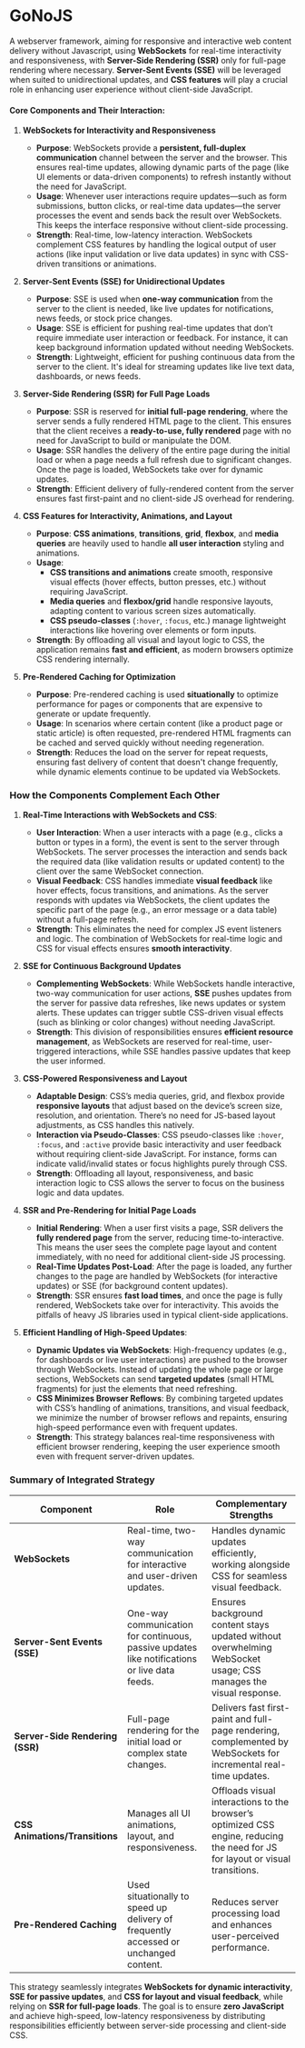 # GoNoJS

A webserver framework, aiming for responsive and interactive web content delivery without Javascript, using **WebSockets** for real-time interactivity and responsiveness, with **Server-Side Rendering (SSR)** only for full-page rendering where necessary. **Server-Sent Events (SSE)** will be leveraged when suited to unidirectional updates, and **CSS features** will play a crucial role in enhancing user experience without client-side JavaScript.

#### Core Components and Their Interaction:
1. **WebSockets for Interactivity and Responsiveness**
   - **Purpose**: WebSockets provide a **persistent, full-duplex communication** channel between the server and the browser. This ensures real-time updates, allowing dynamic parts of the page (like UI elements or data-driven components) to refresh instantly without the need for JavaScript.
   - **Usage**: Whenever user interactions require updates—such as form submissions, button clicks, or real-time data updates—the server processes the event and sends back the result over WebSockets. This keeps the interface responsive without client-side processing.
   - **Strength**: Real-time, low-latency interaction. WebSockets complement CSS features by handling the logical output of user actions (like input validation or live data updates) in sync with CSS-driven transitions or animations.

2. **Server-Sent Events (SSE) for Unidirectional Updates**
   - **Purpose**: SSE is used when **one-way communication** from the server to the client is needed, like live updates for notifications, news feeds, or stock price changes.
   - **Usage**: SSE is efficient for pushing real-time updates that don’t require immediate user interaction or feedback. For instance, it can keep background information updated without needing WebSockets.
   - **Strength**: Lightweight, efficient for pushing continuous data from the server to the client. It's ideal for streaming updates like live text data, dashboards, or news feeds.

3. **Server-Side Rendering (SSR) for Full Page Loads**
   - **Purpose**: SSR is reserved for **initial full-page rendering**, where the server sends a fully rendered HTML page to the client. This ensures that the client receives a **ready-to-use, fully rendered** page with no need for JavaScript to build or manipulate the DOM.
   - **Usage**: SSR handles the delivery of the entire page during the initial load or when a page needs a full refresh due to significant changes. Once the page is loaded, WebSockets take over for dynamic updates.
   - **Strength**: Efficient delivery of fully-rendered content from the server ensures fast first-paint and no client-side JS overhead for rendering.

4. **CSS Features for Interactivity, Animations, and Layout**
   - **Purpose**: **CSS animations**, **transitions**, **grid**, **flexbox**, and **media queries** are heavily used to handle **all user interaction** styling and animations.
   - **Usage**:
     - **CSS transitions and animations** create smooth, responsive visual effects (hover effects, button presses, etc.) without requiring JavaScript.
     - **Media queries** and **flexbox/grid** handle responsive layouts, adapting content to various screen sizes automatically.
     - **CSS pseudo-classes** (`:hover`, `:focus`, etc.) manage lightweight interactions like hovering over elements or form inputs.
   - **Strength**: By offloading all visual and layout logic to CSS, the application remains **fast and efficient**, as modern browsers optimize CSS rendering internally.

5. **Pre-Rendered Caching for Optimization**
   - **Purpose**: Pre-rendered caching is used **situationally** to optimize performance for pages or components that are expensive to generate or update frequently.
   - **Usage**: In scenarios where certain content (like a product page or static article) is often requested, pre-rendered HTML fragments can be cached and served quickly without needing regeneration.
   - **Strength**: Reduces the load on the server for repeat requests, ensuring fast delivery of content that doesn't change frequently, while dynamic elements continue to be updated via WebSockets.

### How the Components Complement Each Other

1. **Real-Time Interactions with WebSockets and CSS**:
   - **User Interaction**: When a user interacts with a page (e.g., clicks a button or types in a form), the event is sent to the server through WebSockets. The server processes the interaction and sends back the required data (like validation results or updated content) to the client over the same WebSocket connection.
   - **Visual Feedback**: CSS handles immediate **visual feedback** like hover effects, focus transitions, and animations. As the server responds with updates via WebSockets, the client updates the specific part of the page (e.g., an error message or a data table) without a full-page refresh.
   - **Strength**: This eliminates the need for complex JS event listeners and logic. The combination of WebSockets for real-time logic and CSS for visual effects ensures **smooth interactivity**.

2. **SSE for Continuous Background Updates**
   - **Complementing WebSockets**: While WebSockets handle interactive, two-way communication for user actions, **SSE** pushes updates from the server for passive data refreshes, like news updates or system alerts. These updates can trigger subtle CSS-driven visual effects (such as blinking or color changes) without needing JavaScript.
   - **Strength**: This division of responsibilities ensures **efficient resource management**, as WebSockets are reserved for real-time, user-triggered interactions, while SSE handles passive updates that keep the user informed.

3. **CSS-Powered Responsiveness and Layout**
   - **Adaptable Design**: CSS’s media queries, grid, and flexbox provide **responsive layouts** that adjust based on the device’s screen size, resolution, and orientation. There’s no need for JS-based layout adjustments, as CSS handles this natively.
   - **Interaction via Pseudo-Classes**: CSS pseudo-classes like `:hover`, `:focus`, and `:active` provide basic interactivity and user feedback without requiring client-side JavaScript. For instance, forms can indicate valid/invalid states or focus highlights purely through CSS.
   - **Strength**: Offloading all layout, responsiveness, and basic interaction logic to CSS allows the server to focus on the business logic and data updates.

4. **SSR and Pre-Rendering for Initial Page Loads**
   - **Initial Rendering**: When a user first visits a page, SSR delivers the **fully rendered page** from the server, reducing time-to-interactive. This means the user sees the complete page layout and content immediately, with no need for additional client-side JS processing.
   - **Real-Time Updates Post-Load**: After the page is loaded, any further changes to the page are handled by WebSockets (for interactive updates) or SSE (for background content updates).
   - **Strength**: SSR ensures **fast load times**, and once the page is fully rendered, WebSockets take over for interactivity. This avoids the pitfalls of heavy JS libraries used in typical client-side applications.

5. **Efficient Handling of High-Speed Updates**:
   - **Dynamic Updates via WebSockets**: High-frequency updates (e.g., for dashboards or live user interactions) are pushed to the browser through WebSockets. Instead of updating the whole page or large sections, WebSockets can send **targeted updates** (small HTML fragments) for just the elements that need refreshing.
   - **CSS Minimizes Browser Reflows**: By combining targeted updates with CSS’s handling of animations, transitions, and visual feedback, we minimize the number of browser reflows and repaints, ensuring high-speed performance even with frequent updates.
   - **Strength**: This strategy balances real-time responsiveness with efficient browser rendering, keeping the user experience smooth even with frequent server-driven updates.

### Summary of Integrated Strategy

| **Component**                   | **Role**                                                                                     | **Complementary Strengths**                                                                                                  |
|----------------------------------|----------------------------------------------------------------------------------------------|------------------------------------------------------------------------------------------------------------------------------|
| **WebSockets**                   | Real-time, two-way communication for interactive and user-driven updates.                    | Handles dynamic updates efficiently, working alongside CSS for seamless visual feedback.                                       |
| **Server-Sent Events (SSE)**     | One-way communication for continuous, passive updates like notifications or live data feeds. | Ensures background content stays updated without overwhelming WebSocket usage; CSS manages the visual response.               |
| **Server-Side Rendering (SSR)**  | Full-page rendering for the initial load or complex state changes.                           | Delivers fast first-paint and full-page rendering, complemented by WebSockets for incremental real-time updates.               |
| **CSS Animations/Transitions**   | Manages all UI animations, layout, and responsiveness.                                       | Offloads visual interactions to the browser’s optimized CSS engine, reducing the need for JS for layout or visual transitions. |
| **Pre-Rendered Caching**         | Used situationally to speed up delivery of frequently accessed or unchanged content.          | Reduces server processing load and enhances user-perceived performance.                                                      |

This strategy seamlessly integrates **WebSockets for dynamic interactivity**, **SSE for passive updates**, and **CSS for layout and visual feedback**, while relying on **SSR for full-page loads**. The goal is to ensure **zero JavaScript** and achieve high-speed, low-latency responsiveness by distributing responsibilities efficiently between server-side processing and client-side CSS.


